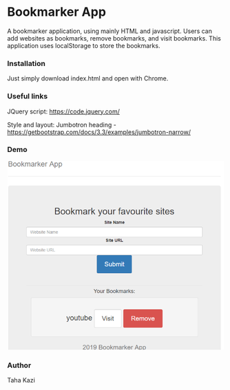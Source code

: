 # Bookmarker App

A bookmarker application, using mainly HTML and javascript. Users can add websites as bookmarks, remove bookmarks, and visit bookmarks. This application uses localStorage to store the bookmarks.

### Installation

Just simply download index.html and open with Chrome.

### Useful links

JQuery script: https://code.jquery.com/

Style and layout: Jumbotron heading - https://getbootstrap.com/docs/3.3/examples/jumbotron-narrow/

### Demo
![](Images/bookmarkerappdemo.PNG)

### Author

Taha Kazi

